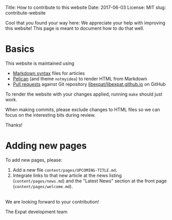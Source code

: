 Title: How to contribute to this website
Date: 2017-06-03
License: MIT
slug: contribute-website

Cool that you found your way here:
We appreciate your help with improving this website!
This page is meant to document how to do that well.


# Basics

This website is maintained using

* [Markdown syntax](https://github.com/adam-p/markdown-here/wiki/Markdown-Cheatsheet)
  files for articles
* [Pelican](https://blog.getpelican.com/)
  (and theme `notmyidea`) to render HTML from Markdown
* [Pull requests](https://github.com/libexpat/libexpat.github.io/pulls)
  against Git repository
  [libexpat/libexpat.github.io](https://github.com/libexpat/libexpat.github.io)
  on GitHub

To render the website with your changes applied,
running `make` should just work.

When making commits, please exclude changes to HTML files
so we can focus on the interesting bits during review.

Thanks!


# Adding new pages

To add new pages, please:

1. Add a new file `content/pages/UPCOMING-TITLE.md`.
1. Integrate links to that new article at
   the news listing (`content/pages/news.md`) and
   the "Latest News" section at the front page (`content/pages/welcome.md`).


<br/>
We are looking forward to your contribution!

The Expat development team
